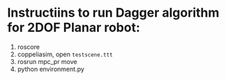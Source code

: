 # Instructiins to run Dagger algorithm for 2DOF Planar robot:

1. roscore
2. coppeliasim, open `testscene.ttt`
3. rosrun mpc_pr move
4. python environment.py
